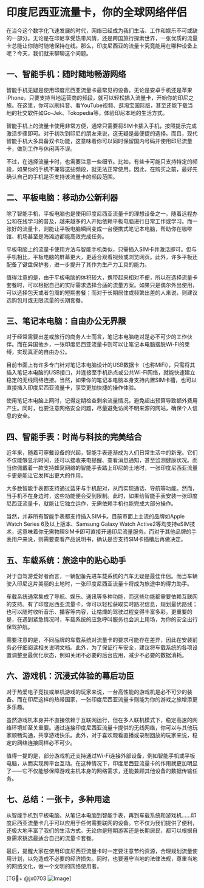 # 印度尼西亚流量卡，你的全球网络伴侣

在当今这个数字化飞速发展的时代，网络已经成为我们生活、工作和娱乐不可或缺的一部分。无论是在印尼享受热带风情，还是跨国旅行探索世界，一张优质的流量卡总能让你随时随地保持在线。那么，印度尼西亚的流量卡究竟能用在哪种设备上呢？今天，我们就来聊聊这个问题。

## 一、智能手机：随时随地畅游网络

智能手机无疑是使用印度尼西亚流量卡最常见的设备。无论是安卓手机还是苹果iPhone，只要支持当地运营商的频段，就可以轻松插入流量卡，开始你的印尼之旅。在这里，你可以刷抖音、看YouTube视频、逛淘宝国际版，甚至还能下载当地的社交软件如Go-Jek、Tokopedia等，体验印尼本地的生活方式。

智能手机上的流量卡使用非常方便，通常只需要将SIM卡插入手机，按照提示完成激活步骤即可。对于初次到印尼的朋友来说，这无疑是最便捷的选择。而且，现代智能手机大多具备双卡功能，这意味着你可以同时保留国内号码并使用印尼流量卡，做到工作与休闲两不误。

不过，在选择流量卡时，也需要注意一些细节。比如，有些卡可能只支持特定的频段，如果你的手机不兼容这些频段，就无法正常使用。因此，在购买之前，最好先确认自己的手机是否支持该流量卡的频段范围。

## 二、平板电脑：移动办公新利器

除了智能手机，平板电脑也是使用印度尼西亚流量卡的理想设备之一。随着远程办公和在线学习的普及，越来越多的人开始依赖平板电脑进行日常工作或学习。而一张好的流量卡，则能让平板电脑瞬间变成一台便携式笔记本电脑，帮助你在咖啡馆、机场甚至是海滩边都能高效完成任务。

平板电脑上的流量卡使用方法与智能手机类似，只需插入SIM卡并激活即可。但与手机相比，平板电脑的屏幕更大，更适合观看视频或浏览网页。此外，许多平板还配备了键盘保护套，进一步提升了其作为生产力工具的能力。

值得注意的是，由于平板电脑的体积较大，携带起来相对不便，所以在选择流量卡套餐时，可以根据自己的实际需求选择合适的流量方案。如果只是偶尔外出使用，可以选择包天或者包周的短期套餐；而对于长期居住或频繁出差的人来说，则建议选购包月或无限流量的长期套餐。

## 三、笔记本电脑：自由办公无界限

对于经常需要出差或旅行的商务人士而言，笔记本电脑绝对是必不可少的工作伙伴。而在异国他乡，一张印度尼西亚流量卡则可以让笔记本电脑摆脱Wi-Fi的束缚，实现真正的自由办公。

目前市面上有许多专门针对笔记本电脑设计的USB数据卡（也称MiFi），只需将其插入笔记本电脑的USB接口，并连接至手机热点或公共Wi-Fi网络，就能快速建立稳定的无线网络连接。当然，如果你的笔记本电脑本身支持内置SIM卡槽，也可以直接插入印度尼西亚流量卡，享受更加快捷的操作体验。

使用笔记本电脑上网时，记得定期检查剩余流量情况，避免超出预算导致额外费用产生。同时，也要注意网络安全问题，尽量避免访问不明来源的网站，确保个人信息的安全。

## 四、智能手表：时尚与科技的完美结合

近年来，随着可穿戴设备的兴起，智能手表逐渐成为人们日常生活中的新宠。它们不仅能够显示时间，还可以接收来电提醒、查看消息通知，甚至监测健康状况。而当你佩戴着一款支持蜂窝网络的智能手表踏上印尼的土地时，一张印度尼西亚流量卡更是能让它发挥出更大的作用。

大多数智能手表都支持通过蓝牙与手机配对，从而实现通话、导航等功能。然而，当手机不在身边时，这些功能便会受到限制。此时，如果给智能手表安装一张印度尼西亚流量卡，就能让它独立运作，无需依赖手机也能完成大部分操作。

当然，并非所有智能手表都支持插入SIM卡。目前市面上主流的品牌如Apple Watch Series 6及以上版本、Samsung Galaxy Watch Active2等均支持eSIM技术，这意味着你无需物理SIM卡即可直接开通印尼流量服务。而对于其他品牌的手表用户来说，则需要查看产品说明书，确认是否支持SIM卡插槽后再做决定。

## 五、车载系统：旅途中的贴心助手

对于自驾游爱好者而言，一辆配备先进车载系统的汽车无疑是最佳伴侣。而当车辆驶入印尼这片美丽的土地时，一张印度尼西亚流量卡将成为旅途中的得力助手。

车载系统通常集成了导航、娱乐、通讯等多种功能，而这些功能都需要依赖互联网的支持。有了印度尼西亚流量卡，你可以轻松获取实时路况信息，规划最优路线；也可以随时收听音乐、播客等内容，让枯燥的驾驶过程变得丰富多彩。更重要的是，在遇到紧急情况时，车载系统的应急呼叫服务也会派上用场，为你的安全出行保驾护航。

需要注意的是，不同品牌的车载系统对流量卡的要求可能存在差异，因此在安装前务必仔细阅读相关说明文档。此外，为了保证行车安全，建议将车载系统的各项设置调整至最优化状态，例如关闭不必要的后台应用，减少不必要的数据消耗。

## 六、游戏机：沉浸式体验的幕后功臣

对于热爱电子竞技或单机游戏的玩家来说，一台高性能的游戏机是必不可少的装备。而在印尼这样的热带国家，一张印度尼西亚流量卡则能为你的游戏之旅增添更多乐趣。

虽然游戏机本身并不直接依赖于互联网运行，但在多人联机模式下，稳定高速的网络环境却至关重要。通过连接印度尼西亚流量卡提供的无线网络，你可以与其他玩家顺畅沟通，共享游戏快乐。此外，对于喜欢观看直播或录制回放的玩家来说，稳定的网络连接同样必不可少。

值得一提的是，部分游戏机还支持通过Wi-Fi连接外部设备，例如智能手机或平板电脑，从而实现跨平台互动。在这种情况下，印度尼西亚流量卡的作用就更加明显了——它不仅能够保障游戏主机本身的网络需求，还能兼顾其他设备的数据传输任务。

## 七、总结：一张卡，多种用途

从智能手机到平板电脑，从笔记本电脑到智能手表，再到车载系统和游戏机……印度尼西亚流量卡几乎可以应用于任何需要联网的设备。它不仅为我们提供了便利，还极大地丰富了我们的生活方式。无论你是短期游客还是长期居民，都可以根据自身需求挑选最适合自己的流量卡套餐。

最后，提醒大家在使用印度尼西亚流量卡时一定要注意节约资源，合理规划流量使用计划，以免造成不必要的经济损失。同时，也要遵守当地的法律法规，尊重当地的网络文化，做一个文明的网络使用者。

[TG💪+ @jx0703 ![Image](https://github.com/user-attachments/assets/dbca1d08-cadb-493c-b0ec-ad6f7a83f270)]